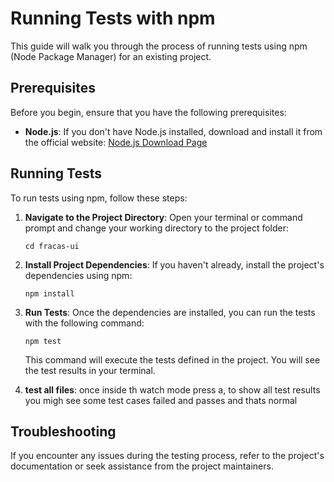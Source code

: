 # Running Tests with npm

This guide will walk you through the process of running tests using npm (Node Package Manager) for an existing project.

## Prerequisites

Before you begin, ensure that you have the following prerequisites:

- **Node.js**: If you don't have Node.js installed, download and install it from the official website: [Node.js Download Page](https://nodejs.org/)

## Running Tests

To run tests using npm, follow these steps:

1. **Navigate to the Project Directory**: Open your terminal or command prompt and change your working directory to the project folder:

    ```shell
    cd fracas-ui
    ```


2. **Install Project Dependencies**: If you haven't already, install the project's dependencies using npm:

    ```shell
    npm install
    ```

3. **Run Tests**: Once the dependencies are installed, you can run the tests with the following command:

    ```shell
    npm test
    ```

    This command will execute the tests defined in the project. You will see the test results in your terminal.

4. **test all files**: once inside th watch mode press a, to show all test results you migh see some test cases failed and passes and thats normal

## Troubleshooting

If you encounter any issues during the testing process, refer to the project's documentation or seek assistance from the project maintainers.
